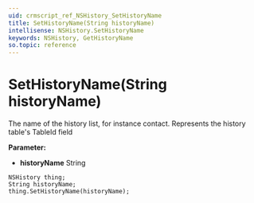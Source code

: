 ```yaml
---
uid: crmscript_ref_NSHistory_SetHistoryName
title: SetHistoryName(String historyName)
intellisense: NSHistory.SetHistoryName
keywords: NSHistory, GetHistoryName
so.topic: reference
---
```


# SetHistoryName(String historyName)

The name of the history list, for instance contact. Represents the history table's TableId field

**Parameter:** 
* **historyName** String

```crmscript
NSHistory thing;
String historyName;
thing.SetHistoryName(historyName);
```

